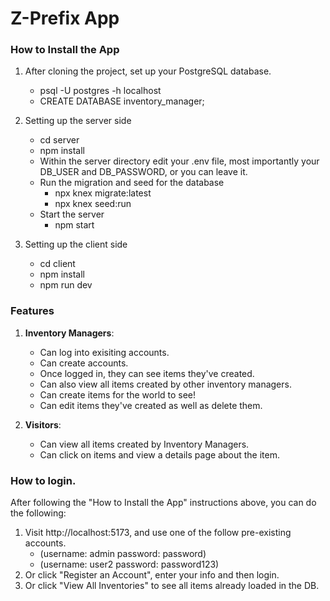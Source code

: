 # Z-Prefix App

### How to Install the App

1. After cloning the project, set up your PostgreSQL database.
    - psql -U postgres -h localhost
    - CREATE DATABASE inventory_manager;

2. Setting up the server side
    - cd server
    - npm install
    - Within the server directory edit your .env file, most importantly your DB_USER and DB_PASSWORD, or you can leave it.
    - Run the migration and seed for the database
      - npx knex migrate:latest
      - npx knex seed:run
    - Start the server
      - npm start

3. Setting up the client side
    - cd client
    - npm install
    - npm run dev

### Features
  1. **Inventory Managers**:
      - Can log into exisiting accounts.
      - Can create accounts.
      - Once logged in, they can see items they've created.
      - Can also view all items created by other inventory managers.
      - Can create items for the world to see!
      - Can edit items they've created as well as delete them.

  2. **Visitors**:
      - Can view all items created by Inventory Managers.
      - Can click on items and view a details page about the item.

### How to login.
  After following the "How to Install the App" instructions above, you can do the following:
  1. Visit http://localhost:5173, and use one of the follow pre-existing accounts.
      - (username: admin password: password)
      - (username: user2 password: password123)
  3. Or click "Register an Account", enter your info and then login.
  4. Or click "View All Inventories" to see all items already loaded in the DB.
